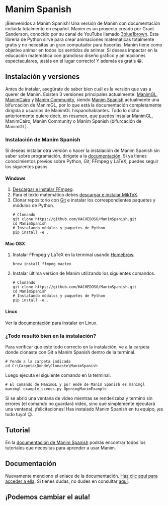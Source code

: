 # Manim Spanish
¡Bienvenidos a Manim Spanish! Una versión de Manim con documentación incluida totalmente en español. Manim es un proyecto creado por Grant Sanderson, conocido por su canal de YouTube llamado [3blue1brown](https://www.youtube.com/channel/UCYO_jab_esuFRV4b17AJtAw). Esta librería de Python sirve para crear animaciones matemáticas totalmente gratis y no necesitas un gran computador para hacerlas.
Manim tiene como objetivo animar en todos los sentidos de animar. Si deseas impactar en la educación matemática con grandioso diseño gráfico y animaciones espectaculares, ¡estás en el lugar correcto! Y además es gratis :grin:.

## Instalación y versiones
Antes de instalar, asegúrate de saber bien cuál es la versión que vas a querer de Manim. Existen 3 versiones principales actualmente: [ManimGL](https://github.com/3b1b/manim), [ManimCairo](https://github.com/3b1b/manim/tree/cairo-backend) y [Manim Community](https://github.com/ManimCommunity/manim), siendo [Manim Spanish]() actualmente una bifurcación de ManimGL, por lo que está la documentación completamente dirigida a usuarios de ManimGL hispanohablantes. Todo lo dicho anteriormente quiere decir, en resumen, que puedes instalar ManimGL, ManimCairo, Manim Community o Manim Spanish (bifurcación de ManimGL).

### Instalación de Manim Spanish
Si deseas instalar otra versión o hacer la instalación de Manim Spanish sin saber sobre programación, dirígete a la [documentación](docs). Si ya tienes conocimientos previos sobre Python, Git, FFmpeg y LaTeX, puedes seguir los siguientes pasos.

#### Windows
1. [Descargar e instalar FFmpeg](https://www.gyan.dev/ffmpeg/builds/).
2. Para el texto matemático debes [descargar e instalar MikTeX](https://miktex.org/download).
3. Clonar repositorio con [Git](https://git-scm.com/downloads) e instalar los correspondientes paquetes y módulos de Python.
   ```
   # Clonando
   git clone https://github.com/HACHEDOSO/ManimSpanish.git
   cd ManimSpanish
   # Instalando módulos y paquetes de Python
   pip install -e .
   ```

#### Mac OSX
1. Instalar FFmpeg y LaTeX en la terminal usando [Homebrew](https://brew.sh/index_es).
   ```
   brew install ffmpeg mactex
   ```
2. Instalar última version de Manim utilizando los siguientes comandos.
   ```
   # Clonando
   git clone https://github.com/HACHEDOSO/ManimSpanish.git
   cd ManimSpanish
   # Instalando módulos y paquetes de Python
   pip install -e .
   ```

#### Linux
Ver la [documentación](docs) para instalar en Linux.

### ¿Todo resultó bien en la instalación?
Para verificar que esté todo correcto en la instalación, ve a la carpeta donde clonaste con Git a Manim Spanish dentro de la terminal.
```
# Yendo a la carpeta indicada
cd C:\Carpeta\Donde\Clonaste\ManimSpanish
```
Luego ejecuta el siguiente comando en la terminal.
```
# El comando de ManimGL y por ende de Manim Spanish es manimgl
manimgl example_scenes.py OpeningManimExample
```
Si se abrió una ventana de video mientras se renderizaba y terminó sin errores (el comando no guardará video, sino que simplemente ejecutará una ventana), ¡felicitaciones! Has instalado Manim Spanish en tu equipo, ¡es todo tuyo! :wink:.

## Tutorial
En la [documentación de Manim Spanish](docs) podrás encontrar todos los tutoriales que necesitas para aprender a usar Manim.

## Documentación
Nuevamente menciono el enlace de la documentación. [Haz clic aquí para acceder a ella](docs). Si tienes dudas, no dudes en consultar [aquí](https://github.com/HACHEDOSO/ManimSpanish/discussions).

## ¡Podemos cambiar el aula!
